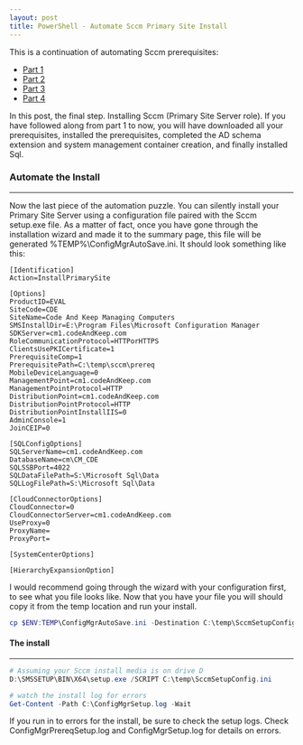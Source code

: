 ```yaml
---
layout: post
title: PowerShell - Automate Sccm Primary Site Install
---
```


This is a continuation of automating Sccm prerequisites:
- [Part 1](http://codeandkeep.com/PowerShell-SCCM-Offline-PreRequisites/)
- [Part 2]( http://codeandkeep.com/PowerShell-SCCM-Offline-PreRequisites-Install/)
- [Part 3](http://codeandkeep.com/PowerShell-Sccm-AD-PreRequisites/)
- [Part 4](http://codeandkeep.com/PowerShell-Sccm-AD-PreRequisites-SQL/)

<p>
  In this post, the final step.  
  Installing Sccm (Primary Site Server role). 
  If you have followed along from part 1 to now, 
  you will have downloaded all your prerequisites, 
  installed the prerequisites, 
  completed the AD schema extension and system management container creation, 
  and finally installed Sql.
</p>

### Automate the Install
----

<p>
  Now the last piece of the automation puzzle. 
  You can silently install your Primary Site Server using a 
  configuration file paired with the Sccm setup.exe file.  
  As a matter of fact, 
  once you have gone through the installation wizard and made it to the 
  summary page, 
  this file will be generated %TEMP%\ConfigMgrAutoSave.ini. 
  It should look something like this:
</p>

```
[Identification]
Action=InstallPrimarySite

[Options]
ProductID=EVAL
SiteCode=CDE
SiteName=Code And Keep Managing Computers
SMSInstallDir=E:\Program Files\Microsoft Configuration Manager
SDKServer=cm1.codeAndKeep.com
RoleCommunicationProtocol=HTTPorHTTPS
ClientsUsePKICertificate=1
PrerequisiteComp=1
PrerequisitePath=C:\temp\sccm\prereq
MobileDeviceLanguage=0
ManagementPoint=cm1.codeAndKeep.com
ManagementPointProtocol=HTTP
DistributionPoint=cm1.codeAndKeep.com
DistributionPointProtocol=HTTP
DistributionPointInstallIIS=0
AdminConsole=1
JoinCEIP=0

[SQLConfigOptions]
SQLServerName=cm1.codeAndKeep.com
DatabaseName=cm\CM_CDE
SQLSSBPort=4022
SQLDataFilePath=S:\Microsoft Sql\Data
SQLLogFilePath=S:\Microsoft Sql\Data

[CloudConnectorOptions]
CloudConnector=0
CloudConnectorServer=cm1.codeAndKeep.com
UseProxy=0
ProxyName=
ProxyPort=

[SystemCenterOptions]

[HierarchyExpansionOption]
```

<p>
  I would recommend going through the wizard with your configuration first, 
  to see what you file looks like. 
  Now that you have your file you will should copy it from the temp location 
  and run your install.
</p>

```powershell
cp $ENV:TEMP\ConfigMgrAutoSave.ini -Destination C:\temp\SccmSetupConfig.ini
```

#### The install
----

```powershell
# Assuming your Sccm install media is on drive D
D:\SMSSETUP\BIN\X64\setup.exe /SCRIPT C:\temp\SccmSetupConfig.ini

# watch the install log for errors
Get-Content -Path C:\ConfigMgrSetup.log -Wait
```

<p>
  If you run in to errors for the install, be sure to check the setup logs. 
  Check ConfigMgrPrereqSetup.log and ConfigMgrSetup.log for details on errors.
</p>
